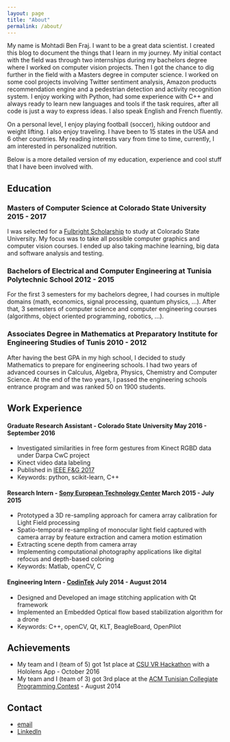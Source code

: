 ```yaml
---
layout: page
title: "About"
permalink: /about/
---
```


My name is Mohtadi Ben Fraj. I want to be a great data scientist. I created this blog to document the things that I learn in my journey. My initial contact with the field was through two internships during my bachelors degree where I worked on computer vision projects. Then I got the chance to dig further in the field with a Masters degree in computer science. I worked on some cool projects involving Twitter sentiment analysis, Amazon products recommendation engine and a pedestrian detection and activity recognition system. I enjoy working with Python, had some experience with C++ and always ready to learn new languages and tools if the task requires, after all code is just a way to express ideas. I also speak English and French fluently.

On a personal level, I enjoy playing football (soccer), hiking outdoor and weight lifting. I also enjoy traveling. I have been to 15 states in the USA and 6 other countries. My reading interests vary from time to time, currently, I am interested in personalized nutrition.

Below is a more detailed version of my education, experience and cool stuff that I have been involved with.

## Education

### Masters of Computer Science at Colorado State University 2015 - 2017

I was selected for a [Fulbright Scholarship](https://www.cies.org/about-us/what-fulbright) to study at Colorado State University. My focus was to take all possible computer graphics and computer vision courses. I ended up also taking machine learning, big data and software analysis and testing.

### Bachelors of Electrical and Computer Engineering at Tunisia Polytechnic School 2012 - 2015

For the first 3 semesters for my bachelors degree, I had courses in multiple domains (math, economics, signal processing, quantum physics, ...). After that, 3 semesters of computer science and computer engineering courses (algorithms, object oriented programming, robotics, ...).

### Associates Degree in Mathematics at Preparatory Institute for Engineering Studies of Tunis 2010 - 2012

After having the best GPA in my high school, I decided to study Mathematics to prepare for engineering schools. I had two years of advanced courses in Calculus, Algebra, Physics, Chemistry and Computer Science. At the end of the two years, I passed the engineering schools entrance program and was ranked 50 on 1900 students.

## Work Experience

#### Graduate Research Assistant - Colorado State University May 2016 - September 2016
- Investigated similarities in free form gestures from Kinect RGBD data under Darpa CwC project
- Kinect video data labeling
- Published in [IEEE F&G 2017](http://www.cs.colostate.edu/~draper/papers/wang_fg17.pdf)
- Keywords: python, scikit-learn, C++


#### Research Intern - [Sony European Technology Center](http://www.stuttgart.sony.de/home/departments/eutec0.html) March 2015 - July 2015
- Prototyped a 3D re-sampling approach for camera array calibration for Light Field processing
- Spatio-temporal re-sampling of monocular light field captured with camera array by feature extraction and camera motion estimation
- Extracting scene depth from camera array
- Implementing computational photography applications like digital refocus and depth-based coloring
- Keywords: Matlab, openCV, C


#### Engineering Intern - [CodinTek](https://www.linkedin.com/company/codintek/) July 2014 - August 2014
- Designed and Developed an image stitching application with Qt framework
- Implemented an Embedded Optical flow based stabilization algorithm for a drone
- Keywords: C++, openCV, Qt, KLT, BeagleBoard, OpenPilot

## Achievements
- My team and I (team of 5) got 1st place at [CSU VR Hackathon](https://vpr.colostate.edu/virtualreality/hackathon/) with a Hololens App - October 2016
- My team and I (team of 3) got 3rd place at the [ACM Tunisian Collegiate Programming Contest](https://icpc.baylor.edu/) - August 2014

## Contact
- [email](mohtedibf@gmail.com)
- [LinkedIn](https://www.linkedin.com/in/mohtadibenfraj)
